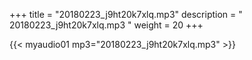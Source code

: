 +++
title = "20180223_j9ht20k7xlq.mp3"
description = " 20180223_j9ht20k7xlq.mp3 "
weight = 20
+++

{{< myaudio01 mp3="20180223_j9ht20k7xlq.mp3" >}}

